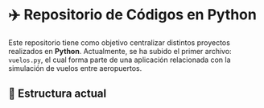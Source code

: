 # ✈️ Repositorio de Códigos en Python

Este repositorio tiene como objetivo centralizar distintos proyectos realizados en **Python**. Actualmente, se ha subido el primer archivo: `vuelos.py`, el cual forma parte de una aplicación relacionada con la simulación de vuelos entre aeropuertos.

## 📁 Estructura actual
